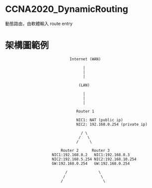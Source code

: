 # CCNA2020_DynamicRouting
動態路由，由軟體輸入 route entry


# 架構圖範例


                                 Internet (WAN)
                                 
                                       |
                                       |
                                       |
                                       
                                     (LAN)
                                     
                                       |
                                       |
                                       |
                                     
                                    Router 1
                                    
                                    NIC1: NAT (public ip)
                                    NIC2: 192.168.0.254 (private ip)
                                    
                                      / \
                                     /   \
                                    /     \
                        
                             Router 2      Router 3
                         NIC1:192.168.0.2   NIC1:192.168.0.3
                         NIC2:192.168.5.254 NIC2:192.168.10.254 
                         GW:192.168.0.254   GW:192.168.0.254
                        
                               /              \
                              /                \
                             /                  \


   
